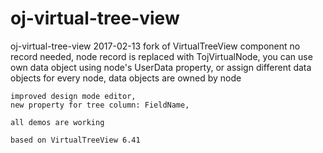 # oj-virtual-tree-view
oj-virtual-tree-view
2017-02-13
fork of VirtualTreeView component
    no record needed, node record is replaced with TojVirtualNode, 
    you can use own data object using node's UserData property, 
    or assign different data objects for every node, 
    data objects are owned by node
    
    improved design mode editor, 
    new property for tree column: FieldName,
    
    all demos are working 
      
    based on VirtualTreeView 6.41
